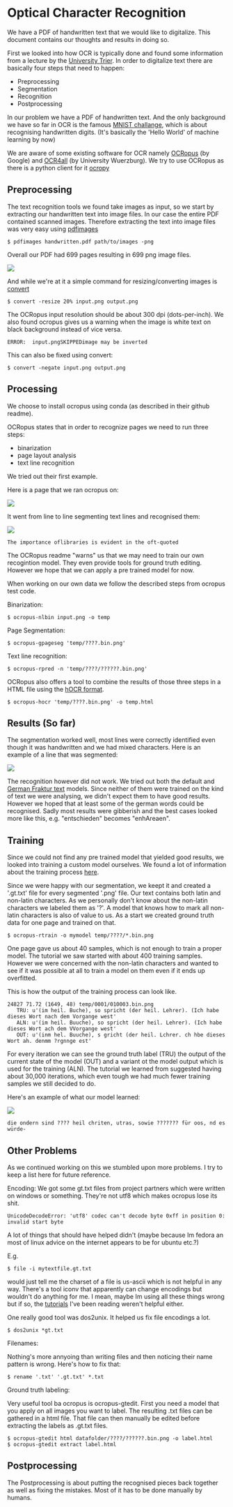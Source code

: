 Optical Character Recognition
=============================

We have a PDF of handwritten text that we would like to digitalize.
This document contains our thoughts and results in doing so.

First we looked into how OCR is typically done and found some information
from a lecture by the [University Trier](https://www.uni-trier.de/index.php?id=1175).
In order to digitalize text there are basically four steps that need to happen:

* Preprocessing
* Segmentation
* Recognition
* Postprocessing

In our problem we have a PDF of handwritten text.
And the only background we have so far in OCR is the famous [MNIST challange](http://yann.lecun.com/exdb/mnist/), which is about recognising handwritten digits.
(It's basically the 'Hello World' of machine learning by now)

We are aware of some existing software for OCR namely [OCRopus](https://developers.googleblog.com/2007/04/announcing-ocropus-open-source-ocr.html) (by Google) and [OCR4all](https://gitlab2.informatik.uni-wuerzburg.de/chr58bk/OCR4all_Web) (by University Wuerzburg).
We try to use OCRopus as there is a python client for it [ocropy](https://github.com/tmbdev/ocropy)

Preprocessing
-------------

The text recognition tools we found take images as input, so we start by extracting
our handwritten text into image files.
In our case the entire PDF contained scanned images.
Therefore extracting the text into image files was very easy using [pdfimages](https://www.systutorials.com/docs/linux/man/1-pdfimages/)

```
$ pdfimages handwritten.pdf path/to/images -png
```

Overall our PDF had 699 pages resulting in 699 png image files.

![](https://raw.githubusercontent.com/nicolasholland/VariousProjects/master/ocr/_images/a_page.png)

And while we're at it a simple command for resizing/converting images is [convert](https://linux.die.net/man/1/convert)

```
$ convert -resize 20% input.png output.png
```

The OCRopus input resolution should be about 300 dpi (dots-per-inch).
We also found ocropus gives us a warning when the image is white text on black background instead of vice versa.

```
ERROR:  input.pngSKIPPEDimage may be inverted
```

This can also be fixed using convert:

```
$ convert -negate input.png output.png
```

Processing
----------

We choose to install ocropus using conda (as described in their github readme).


OCRopus states that in order to recognize pages we need to run three steps:

* binarization
* page layout analysis
* text line recognition

We tried out their first example.

Here is a page that we ran ocropus on:

![](https://raw.githubusercontent.com/nicolasholland/VariousProjects/master/ocr/_images/page.png)

It went from line to line segmenting text lines and recognised them:

![](https://raw.githubusercontent.com/nicolasholland/VariousProjects/master/ocr/_images/line.png)

```
The importance oflibraries is evident in the oft-quoted
```

The OCRopus readme "warns" us that we may need to train our own recogintion model.
They even provide tools for ground truth editing.
However we hope that we can apply a pre trained model for now.

When working on our own data we follow the described steps from ocropus test code.

Binarization:

```
$ ocropus-nlbin input.png -o temp
```

Page Segmentation:

```
$ ocropus-gpageseg 'temp/????.bin.png'
```

Text line recognition:

```
$ ocropus-rpred -n 'temp/????/??????.bin.png'
```

OCRopus also offers a tool to combine the results of those three steps in a HTML file using the [hOCR format](https://en.wikipedia.org/wiki/HOCR).

```
$ ocropus-hocr 'temp/????.bin.png' -o temp.html
```

Results (So far)
----------------

The segmentation worked well, most lines were correctly identified even though it was handwritten
and we had mixed characters. Here is an example of a line that was segmented:

![](https://raw.githubusercontent.com/nicolasholland/VariousProjects/master/ocr/_images/aline.png)

The recognition however did not work.
We tried out both the default and [German Fraktur text](tmbdev.net/ocropy/fraktur.pyrnn.gz) models.
Since neither of them were trained on the kind of text we were analysing, we didn't expect them to have good results.
However we hoped that at least some of the german words could be recognised.
Sadly most results were gibberish and the best cases looked more like this, e.g. "entschieden" becomes "enhAreaen".

Training
--------

Since we could not find any pre trained model that yielded good results, we looked into training a custom model ourselves.
We found a lot of information about the training process [here](http://www.danvk.org/2015/01/11/training-an-ocropus-ocr-model.htm).

Since we were happy with our segmentation, we keept it and created a '.gt.txt' file for every segmented '.png' file.
Our text contains both latin and non-latin characters.
As we personally don't know about the non-latin characters we labeled them as '?'.
A model that knows how to mark all non-latin characters is also of value to us.
As a start we created ground truth data for one page and trained on that.

```
$ ocropus-rtrain -o mymodel temp/????/*.bin.png
```

One page gave us about 40 samples, which is not enough to train a proper model.
The tutorial we saw started with about 400 training samples.
However we were concerned with the non-latin characters and wanted to see if it was possible at all to train a model on them even if it ends up overfitted.

This is how the output of the training process can look like.

```
24827 71.72 (1649, 48) temp/0001/010003.bin.png
   TRU: u'(im heil. Buche), so spricht (der heil. Lehrer). (Ich habe dieses Wort nach dem Vorgange west'
   ALN: u'(im heil. Buuche), so spricht (der heil. Lehrer). (Ich habe dieses Wort ach dem VVorgange west'
   OUT: u'(inm hel. Buuche), s gricht (der heil. Lchrer. ch hbe dieses Wort ah. denmm ?rgnnge est'
```

For every iteration we can see the ground truth label (TRU) the output of the current state of the model (OUT) and a variant ot the model output which is used for the training (ALN).
The tutorial we learned from suggested having about 30,000 iterations, which even tough we had much fewer training samples we still decided to do.

Here's an example of what our model learned:

![](https://raw.githubusercontent.com/nicolasholland/VariousProjects/master/ocr/_images/recline_sample.png)

```
die ondern sind ???? heil chriten, utras, sowie ??????? für oos, nd es würde-
```

Other Problems
--------------

As we continued working on this we stumbled upon more problems.
I try to keep a list here for future reference.

Encoding:
We got some gt.txt files from project partners which were written on windows or something.
They're not utf8 which makes ocropus lose its shit.

```
UnicodeDecodeError: 'utf8' codec can't decode byte 0xff in position 0: invalid start byte
```

A lot of things that should have helped didn't (maybe because Im fedora an most of linux advice
on the internet appears to be for ubuntu etc.?)

E.g.

```
$ file -i mytextfile.gt.txt
```

would just tell me the charset of a file is us-ascii which is not helpful in any way.
There's a tool iconv that apparently can change encodings but wouldn't do anything for me.
I mean, maybe Im using all these things wrong but if so, the [tutorials](https://www.tecmint.com/convert-files-to-utf-8-encoding-in-linux/) I've been reading weren't helpful either. 

One really good tool was dos2unix. It helped us fix file encodings a lot.

```
$ dos2unix *gt.txt
```

Filenames:

Nothing's more annyoing than writing files and then noticing their name pattern is wrong.
Here's how to fix that:

```
$ rename '.txt' '.gt.txt' *.txt
```

Ground truth labeling:

Very useful tool ba ocropus is ocropus-gtedit.
First you need a model that you apply on all images you want to label.
The resulting .txt files can be gathered in a html file.
That file can then manually be edited before extracting the labels as .gt.txt files.

```
$ ocropus-gtedit html datafolder/????/??????.bin.png -o label.html
$ ocropus-gtedit extract label.html
```


Postprocessing
--------------

The Postprocessing is about putting the recognised pieces back together as well as fixing the
mistakes.
Most of it has to be done manually by humans.

